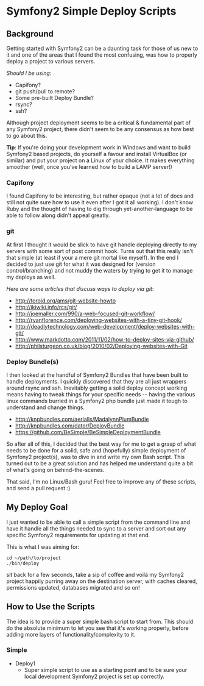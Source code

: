 Symfony2 Simple Deploy Scripts
================================

## Background

Getting started with Symfony2 can be a daunting task for those of us new to it
and one of the areas that I found the most confusing, was how to
properly deploy a project to various servers.

_Should I be using_:

+ Capifony?
+ git push/pull to remote?
+ Some pre-built Deploy Bundle?
+ rsync?
+ ssh?

Although project deployment seems to be a critical & fundamental part of any Symfony2 project, there didn't
seem to be any consensus as how best to go about this.

__Tip__:
If you're doing your development work in Windows and want to build Symfony2 based projects, do yourself
a favour and install VirtualBox (or similar) and put your project on a Linux of your choice. It makes
everything smoother (well, once you've learned how to build a LAMP server!)


### Capifony
I found Capifony to be interesting, but rather opaque (not a lot of docs and still not quite sure
how to use it even after I got it all working). I don't know Ruby and the thought of having
to dig through yet-another-language to be able to follow along didn't appeal greatly.

### git
At first I thought it would be slick to have git handle deploying directly to my servers with
some sort of post commit hook. Turns out that this really isn't that simple (at least if your
a mere git mortal like myself). In the end I decided to just use git for what it was designed for
(version control/branching) and not muddy the waters by trying to get it to manage my deploys as well.

_Here are some articles that discuss ways to deploy via git_:

+ http://toroid.org/ams/git-website-howto
+ http://ikiwiki.info/rcs/git/
+ http://joemaller.com/990/a-web-focused-git-workflow/
+ http://ryanflorence.com/deploying-websites-with-a-tiny-git-hook/
+ http://deadlytechnology.com/web-development/deploy-websites-with-git/
+ http://www.markdotto.com/2011/11/02/how-to-deploy-sites-via-github/
+ http://philsturgeon.co.uk/blog/2010/02/Deploying-websites-with-Git



### Deploy Bundle(s)
I then looked at the handful of Symfony2 Bundles that have been built to handle deployments.
I quickly discovered that they are all just wrappers around rsync and ssh. Inevitably getting
a solid deploy concept working means having to tweak things for your specific needs -- having the
various linux commands burried in a Symfony2 php bundle just made it tough to understand and
change things.

+ http://knpbundles.com/aerialls/MadalynnPlumBundle
+ http://knpbundles.com/dator/DeployBundle
+ https://github.com/BeSimple/BeSimpleDeploymentBundle

So after all of this, I decided that the best way for me to get a grasp of
what needs to be done for a solid, safe and (hopefully) simple deployment of Symfony2
project(s), was to dive in and write my own Bash script. This turned out to be a great
solution and has helped me understand quite a bit of what's going on behind-the-scenes.

That said, I'm no Linux/Bash guru! Feel free to improve any of these scripts, and send
a pull request :)



## My Deploy Goal

I just wanted to be able to call a simple script from the command line and have it handle
all the things needed to sync to a server and sort out any specific Symfony2 requirements
for updating at that end.

This is what I was aiming for:

    cd ~/path/to/project
    ./bin/deploy

sit back for a few seconds, take a sip of coffee and voilà my Symfony2 project
happily purring away on the destination server, with caches cleared, permissions updated, databases
migrated and so on!



## How to Use the Scripts

The idea is to provide a super simple bash script to start from. This should do the absolute
minimum to let you see that it's working properly, before adding more layers of functionality/complexity
to it.

### Simple

+ Deploy1
    - Super simple script to use as a starting point and to be sure your local
      development Symfony2 project is set up correctly.